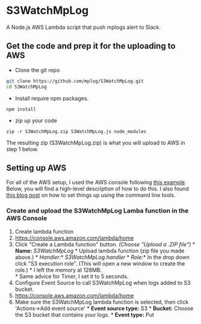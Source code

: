 # S3WatchMpLog
A Node.js AWS Lambda script that push mplogs alert to Slack.

## Get the code and prep it for the uploading to AWS
* Clone the git repo
```bash
git clone https://github.com/mplog/S3WatchMpLog.git
cd S3WatchMpLog
```

* Install require npm packages.
```
npm install
```
* zip up your code
```
zip -r S3WatchMpLog.zip S3WatchMpLog.js node_modules
```
The resulting zip (S3WatchMpLog.zip) is what you will upload to AWS in step 1 below.

## Setting up AWS
For all of the AWS setup, I used the AWS console following [this example](http://docs.aws.amazon.com/lambda/latest/dg/getting-started-amazons3-events.html).  Below, you will find a high-level description of how to do this.  I also found [this blog post](http://alestic.com/2014/11/aws-lambda-cli) on how to set things up using the command line tools.

### Create and upload the S3WatchMpLog Lamba function in the AWS Console
1. Create lambda function
  1. https://console.aws.amazon.com/lambda/home
  2. Click "Create a Lambda function" button. *(Choose "Upload a .ZIP file")*
    * **Name:** *S3WatchMpLog*
    * Upload lambda function (zip file you made above.)
    * **Handler*:** *S3WatchMpLog.handler*
    * **Role*:** In the drop down click "S3 execution role". (This will open a new window to create the role.)
    * I left the memory at 128MB.  
    * Same advice for Timer, I set it to 5 seconds.
2. Configure Event Source to call S3WatchMpLog when logs added to S3 bucket.
  1. https://console.aws.amazon.com/lambda/home
  2. Make sure the S3WatchMpLog lambda function is selected, then click 'Actions->Add event source'
    * **Event source type:** S3
    * **Bucket:** Choose the S3 bucket that contains your logs.
    * **Event type:** Put


